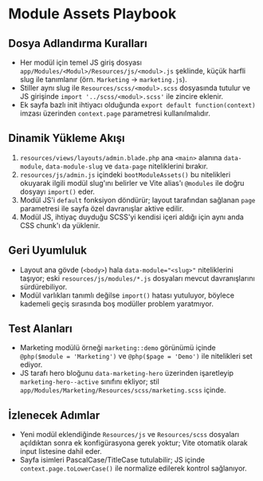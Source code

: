 # Module Assets Playbook

## Dosya Adlandırma Kuralları
- Her modül için temel JS giriş dosyası `app/Modules/<Modul>/Resources/js/<modul>.js` şeklinde, küçük harfli slug ile tanımlanır (örn. `Marketing` → `marketing.js`).
- Stiller aynı slug ile `Resources/scss/<modul>.scss` dosyasında tutulur ve JS girişinde `import '../scss/<modul>.scss'` ile zincire eklenir.
- Ek sayfa bazlı init ihtiyacı olduğunda `export default function(context)` imzası üzerinden `context.page` parametresi kullanılmalıdır.

## Dinamik Yükleme Akışı
1. `resources/views/layouts/admin.blade.php` ana `<main>` alanına `data-module`, `data-module-slug` ve `data-page` niteliklerini bırakır.
2. `resources/js/admin.js` içindeki `bootModuleAssets()` bu nitelikleri okuyarak ilgili modül slug'ını belirler ve Vite alias'ı `@modules` ile doğru dosyayı `import()` eder.
3. Modül JS'i `default` fonksiyon döndürür; layout tarafından sağlanan `page` parametresi ile sayfa özel davranışlar aktive edilir.
4. Modül JS, ihtiyaç duyduğu SCSS'yi kendisi içeri aldığı için aynı anda CSS chunk'ı da yüklenir.

## Geri Uyumluluk
- Layout ana gövde (`<body>`) hala `data-module="<slug>"` niteliklerini taşıyor; eski `resources/js/modules/*.js` dosyaları mevcut davranışlarını sürdürebiliyor.
- Modül varlıkları tanımlı değilse `import()` hatası yutuluyor, böylece kademeli geçiş sırasında boş modüller problem yaratmıyor.

## Test Alanları
- Marketing modülü örneği `marketing::demo` görünümü içinde `@php($module = 'Marketing')` ve `@php($page = 'Demo')` ile nitelikleri set ediyor.
- JS tarafı hero bloğunu `data-marketing-hero` üzerinden işaretleyip `marketing-hero--active` sınıfını ekliyor; stil `app/Modules/Marketing/Resources/scss/marketing.scss` içinde.

## İzlenecek Adımlar
- Yeni modül eklendiğinde `Resources/js` ve `Resources/scss` dosyaları açıldıktan sonra ek konfigürasyona gerek yoktur; Vite otomatik olarak input listesine dahil eder.
- Sayfa isimleri PascalCase/TitleCase tutulabilir; JS içinde `context.page.toLowerCase()` ile normalize edilerek kontrol sağlanıyor.
